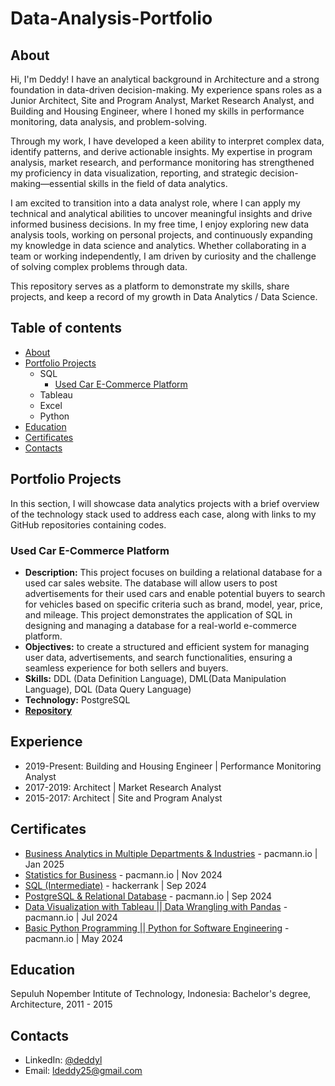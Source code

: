 # Data-Analysis-Portfolio
## About
Hi, I'm Deddy! I have an analytical background in Architecture and a strong foundation in data-driven decision-making. My experience spans roles as a Junior Architect, Site and Program Analyst, Market Research Analyst, and Building and Housing Engineer, where I honed my skills in performance monitoring, data analysis, and problem-solving.

Through my work, I have developed a keen ability to interpret complex data, identify patterns, and derive actionable insights. My expertise in program analysis, market research, and performance monitoring has strengthened my proficiency in data visualization, reporting, and strategic decision-making—essential skills in the field of data analytics.

I am excited to transition into a data analyst role, where I can apply my technical and analytical abilities to uncover meaningful insights and drive informed business decisions. In my free time, I enjoy exploring new data analysis tools, working on personal projects, and continuously expanding my knowledge in data science and analytics. Whether collaborating in a team or working independently, I am driven by curiosity and the challenge of solving complex problems through data.

This repository serves as a platform to demonstrate my skills, share projects, and keep a record of my growth in Data Analytics / Data Science.

<!--
- [Study Project](#study-projects)
  - Business Analytics
  - Statistics for Business
  - Relational Database (SQL)
  - Data Visualization & Wrangling
  - Basic Python Programming || Python for Software Engineering-->
## Table of contents
- [About](#about)
- [Portfolio Projects](#portfolio-projects)
  - SQL
    - [Used Car E-Commerce Platform](#used-car-e-commerce-platform)
  - Tableau
  - Excel
  - Python
- [Education](#education)
- [Certificates](#certificates)
- [Contacts](#contacts)

<!--
## Study Projects
In this section I will provide links to my github repositories containing code and jupyter notebooks I created while passing online courses or while just having fun with data and code.

### Ad Performance Analysis
- **Description:**
- **[Repository](https://github.com/deddylx/Ads-Performance-Analysis)**


### Basic Python Programming || Python for Software Engineering
- **Description:** This is a 2 month course by pacmann.io. This course will help you to understand Python programming as a tool or foundation for data processing, visualization, machine learning modeling, and data analysis.
- **Repository**
###
-->
## Portfolio Projects
In this section, I will showcase data analytics projects with a brief overview of the technology stack used to address each case, along with links to my GitHub repositories containing codes.

### Used Car E-Commerce Platform
- **Description:** This project focuses on building a relational database for a used car sales website. The database will allow users to post advertisements for their used cars and enable potential buyers to search for vehicles based on specific criteria such as brand, model, year, price, and mileage. This project demonstrates the application of SQL in designing and managing a database for a real-world e-commerce platform.
- **Objectives:** to create a structured and efficient system for managing user data, advertisements, and search functionalities, ensuring a seamless experience for both sellers and buyers.
- **Skills:** DDL (Data Definition Language), DML(Data Manipulation Language), DQL (Data Query Language)
- **Technology:** PostgreSQL
- **[Repository](https://github.com/deddylx/Used-Car-E-Commerce-Platform)**
##


## Experience
- 2019-Present: Building and Housing Engineer | Performance Monitoring Analyst
- 2017-2019: Architect | Market Research Analyst
- 2015-2017: Architect | Site and Program Analyst

## Certificates

- [Business Analytics in Multiple Departments & Industries](https://sertifikat.pacmann.ai/Mmk2eOJ5dRscdLo) - pacmann.io | Jan 2025
- [Statistics for Business](https://sertifikat.pacmann.ai/mN9MgR3mIU9nb9N) - pacmann.io | Nov 2024
- [SQL (Intermediate)](https://www.hackerrank.com/certificates/9572129e9ab6) - hackerrank | Sep 2024
- [PostgreSQL & Relational Database](https://sertifikat.pacmann.ai/mUziXfKmDksoLnA) - pacmann.io | Sep 2024
- [Data Visualization with Tableau || Data Wrangling with Pandas](https://sertifikat.pacmann.ai/ENpHvF2BtWqmtko) - pacmann.io | Jul 2024
- [Basic Python Programming || Python for Software Engineering](https://sertifikat.pacmann.ai/zVFBIstSuP7RqnC) - pacmann.io | May 2024

## Education
Sepuluh Nopember Intitute of Technology, Indonesia: Bachelor's degree, Architecture, 2011 - 2015

## Contacts
- LinkedIn: [@deddyl](https://www.linkedin.com/in/deddyl/)
- Email: [ldeddy25@gmail.com](mailto:ldeddy25@gmail.com)
